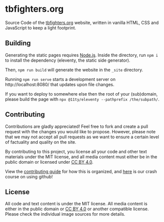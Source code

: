 # tbfighters.org
Source Code of the [tbfighters.org](https://tbfighters.org) website, written in vanilla HTML, CSS and JavaScript to keep a light footprint.

## Building
Generating the static pages requires [Node.js](https://nodejs.org/en).
Inside the directory, run `npm i` to install the dependency (eleventy, the static side generator).

Then, `npm run build` will generate the website in the `_site` directory.

Running `npm run serve` starts a development server on http://localhost:8080/ that updates upon file changes.

If you want to deploy to somewhere else then the root of your (sub)domain, please build the page with `npx @11ty/eleventy --pathprefix /the/subpath/`.

## Contributing
Contributions are gladly appreciated!
Feel free to fork and create a pull request with the changes you would like to propose.
However, please note that we may not accept all pull requests as we want to ensure a certain level of factuality and quality on the site.

By contributing to this project, you license all your code and other text materials under the MIT license, and all media content must either be in the public domain or licensed under [CC BY 4.0](https://creativecommons.org/licenses/by/4.0/).

View the [contributing guide](CONTRIBUTING.md) for how this is organized, and [here](https://docs.google.com/document/d/1fM523NeS6SUvp-dweWrALmPBJrtPF0QCcNH9zqvjILY) is our crash course on using github!

## License
All code and text content is under the MIT license.
All media content is either in the public domain or [CC BY 4.0](https://creativecommons.org/licenses/by/4.0/) or another compatible license. Please check the individual image sources for more details.
